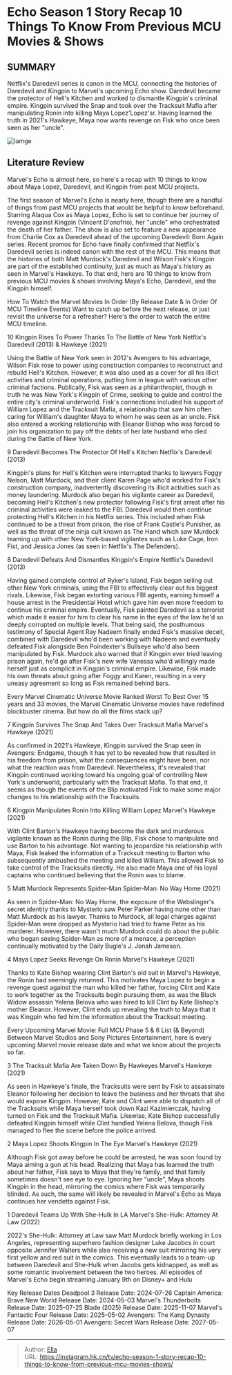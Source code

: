 # Echo Season 1 Story Recap 10 Things To Know From Previous MCU Movies &amp; Shows


## SUMMARY 


 Netflix&#39;s Daredevil series is canon in the MCU, connecting the histories of Daredevil and Kingpin to Marvel&#39;s upcoming Echo show. 
 Daredevil became the protector of Hell&#39;s Kitchen and worked to dismantle Kingpin&#39;s criminal empire. 
 Kingpin survived the Snap and took over the Tracksuit Mafia after manipulating Ronin into killing Maya Lopez&#39;Lopez&#39;sr. Having learned the truth in 2021&#39;s Hawkeye, Maya now wants revenge on Fisk who once been seen as her &#34;uncle&#34;. 

![iamge](https://static1.srcdn.com/wordpress/wp-content/uploads/2024/01/mcu-echo-with-daredevil-and-kingpin.jpg)

## Literature Review
Marvel&#39;s Echo is almost here, so here&#39;s a recap with 10 things to know about Maya Lopez, Daredevil, and Kingpin from past MCU projects.




The first season of Marvel&#39;s Echo is nearly here, though there are a handful of things from past MCU projects that would be helpful to know beforehand. Starring Alaqua Cox as Maya Lopez, Echo is set to continue her journey of revenge against Kingpin (Vincent D&#39;onofrio), her &#34;uncle&#34; who orchestrated the death of her father. The show is also set to feature a new appearance from Charlie Cox as Daredevil ahead of the upcoming Daredevil: Born Again series.
Recent promos for Echo have finally confirmed that Netflix&#39;s Daredevil series is indeed canon with the rest of the MCU. This means that the histories of both Matt Murdock&#39;s Daredevil and Wilson Fisk&#39;s Kingpin are part of the established continuity, just as much as Maya&#39;s history as seen in Marvel&#39;s Hawkeye. To that end, here are 10 things to know from previous MCU movies &amp; shows involving Maya&#39;s Echo, Daredevil, and the Kingpin himself.
            
 
 How To Watch the Marvel Movies In Order (By Release Date &amp; In Order Of MCU Timeline Events) 
Want to catch up before the next release, or just revisit the universe for a refresher? Here&#39;s the order to watch the entire MCU timeline.













 








 10  Kingpin Rises To Power Thanks To The Battle of New York 
Netflix&#39;s Daredevil (2013) &amp; Hawkeye (2021)
        

Using the Battle of New York seen in 2012&#39;s Avengers to his advantage, Wilson Fisk rose to power using construction companies to reconstruct and rebuild Hell&#39;s Kitchen. However, it was also used as a cover for all his illicit activities and criminal operations, putting him in league with various other criminal factions. Publically, Fisk was seen as a philanthropist, though in truth he was New York&#39;s Kingpin of Crime, seeking to guide and control the entire city&#39;s criminal underworld.
Fisk&#39;s connections included his support of William Lopez and the Tracksuit Mafia, a relationship that saw him often caring for William&#39;s daughter Maya to whom he was seen as an uncle. Fisk also entered a working relationship with Eleanor Bishop who was forced to join his organization to pay off the debts of her late husband who died during the Battle of New York.





 9  Daredevil Becomes The Protector Of Hell&#39;s Kitchen 
Netflix&#39;s Daredevil (2013)


 







Kingpin&#39;s plans for Hell&#39;s Kitchen were interrupted thanks to lawyers Foggy Nelson, Matt Murdock, and their client Karen Page who&#39;d worked for Fisk&#39;s construction company, inadvertently discovering its illicit activities such as money laundering. Murdock also began his vigilante career as Daredevil, becoming Hell&#39;s Kitchen&#39;s new protector following Fisk&#39;s first arrest after his criminal activities were leaked to the FBI.
Daredevil would then continue protecting Hell&#39;s Kitchen in his Netflix series. This included when Fisk continued to be a threat from prison, the rise of Frank Castle&#39;s Punisher, as well as the threat of the ninja cult known as The Hand which saw Murdock teaming up with other New York-based vigilantes such as Luke Cage, Iron Fist, and Jessica Jones (as seen in Netflix&#39;s The Defenders).





 8  Daredevil Defeats And Dismantles Kingpin&#39;s Empire 
Netflix&#39;s Daredevil (2013)
        

Having gained complete control of Ryker&#39;s Island, Fisk began selling out other New York criminals, using the FBI to effectively clear out his biggest rivals. Likewise, Fisk began extorting various FBI agents, earning himself a house arrest in the Presidential Hotel which gave him even more freedom to continue his criminal empire. Eventually, Fisk painted Daredevil as a terrorist which made it easier for him to clear his name in the eyes of the law he&#39;d so deeply corrupted on multiple levels.
That being said, the posthumous testimony of Special Agent Ray Nadeem finally ended Fisk&#39;s massive deceit, combined with Daredevil who&#39;d been working with Nadeem and eventually defeated Fisk alongside Ben Poindexter&#39;s Bullseye who&#39;d also been manipulated by Fisk. Murdock also warned that if Kingpin ever tried leaving prison again, he&#39;d go after Fisk&#39;s new wife Vanessa who&#39;d willingly made herself just as complicit in Kingpin&#39;s criminal empire. Likewise, Fisk made his own threats about going after Foggy and Karen, resulting in a very uneasy agreement so long as Fisk remained behind bars.
            
 
 Every Marvel Cinematic Universe Movie Ranked Worst To Best 
Over 15 years and 33 movies, the Marvel Cinematic Universe movies have redefined blockbuster cinema. But how do all the films stack up?









 7  Kingpin Survives The Snap And Takes Over Tracksuit Mafia 
Marvel&#39;s Hawkeye (2021)


 







As confirmed in 2021&#39;s Hawkeye, Kingpin survived the Snap seen in Avengers: Endgame, though it has yet to be revealed how that resulted in his freedom from prison, what the consequences might have been, nor what the reaction was from Daredevil. Nevertheless, it&#39;s revealed that Kingpin continued working toward his ongoing goal of controlling New York&#39;s underworld, particularly with the Tracksuit Mafia. To that end, it seems as though the events of the Blip motivated Fisk to make some major changes to his relationship with the Tracksuits.





 6  Kingpin Manipulates Ronin Into Killing William Lopez 
Marvel&#39;s Hawkeye (2021)
        

With Clint Barton&#39;s Hawkeye having become the dark and murderous vigilante known as the Ronin during the Blip, Fisk chose to manipulate and use Barton to his advantage. Not wanting to jeopardize his relationship with Maya, Fisk leaked the information of a Tracksuit meeting to Barton who subsequently ambushed the meeting and killed William. This allowed Fisk to take control of the Tracksuits directly. He also made Maya one of his loyal captains who continued believing that the Ronin was to blame.





 5  Matt Murdock Represents Spider-Man 
Spider-Man: No Way Home (2021)
        

As seen in Spider-Man: No Way Home, the exposure of the Webslinger&#39;s secret identity thanks to Mysterio saw Peter Parker having none other than Matt Murdock as his lawyer. Thanks to Murdock, all legal charges against Spider-Man were dropped as Mysterio had tried to frame Peter as his murderer. However, there wasn&#39;t much Murdock could do about the public who began seeing Spider-Man as more of a menace, a perception continually motivated by the Daily Bugle&#39;s J. Jonah Jameson.





 4  Maya Lopez Seeks Revenge On Ronin 
Marvel&#39;s Hawkeye (2021)
        

Thanks to Kate Bishop wearing Clint Barton&#39;s old suit in Marvel&#39;s Hawkeye, the Ronin had seemingly returned. This motivates Maya Lopez to begin a revenge quest against the man who killed her father, forcing Clint and Kate to work together as the Tracksuits begin pursuing them, as was the Black Widow assassin Yelena Belova who was hired to kill Clint by Kate Bishop&#39;s mother Eleanor. However, Clint ends up revealing the truth to Maya that it was Kingpin who fed him the information about the Tracksuit meeting.
            
 
 Every Upcoming Marvel Movie: Full MCU Phase 5 &amp; 6 List (&amp; Beyond) 
Between Marvel Studios and Sony Pictures Entertainment, here is every upcoming Marvel movie release date and what we know about the projects so far.









 3  The Tracksuit Mafia Are Taken Down By Hawkeyes 
Marvel&#39;s Hawkeye (2021)
        

As seen in Hawkeye&#39;s finale, the Tracksuits were sent by Fisk to assassinate Eleanor following her decision to leave the business and her threats that she would expose Kingpin. However, Kate and Clint were able to dispatch all of the Tracksuits while Maya herself took down Kazi Kazimierczak, having turned on Fisk and the Tracksuit Mafia. Likewise, Kate Bishop successfully defeated Kingpin himself while Clint handled Yelena Belova, though Fisk managed to flee the scene before the police arrived.





 2  Maya Lopez Shoots Kingpin In The Eye 
Marvel&#39;s Hawkeye (2021)
        

Although Fisk got away before he could be arrested, he was soon found by Maya aiming a gun at his head. Realizing that Maya has learned the truth about her father, Fisk says to Maya that they&#39;re family, and that family sometimes doesn&#39;t see eye to eye. Ignoring her &#34;uncle&#34;, Maya shoots Kingpin in the head, mirroring the comics where Fisk was temporarily blinded. As such, the same will likely be revealed in Marvel&#39;s Echo as Maya continues her vendetta against Fisk.





 1  Daredevil Teams Up With She-Hulk In LA 
Marvel&#39;s She-Hulk: Attorney At Law (2022)


 







2022&#39;s She-Hulk: Attorney at Law saw Matt Murdock briefly working in Los Angeles, representing superhero fashion designer Luke Jacobcs in court opposite Jennifer Walters while also receiving a new suit mirroring his very first yellow and red suit in the comics. This eventually leads to a team-up between Daredevil and She-Hulk when Jacobs gets kidnapped, as well as some romantic involvement between the two heroes.
All episodes of Marvel&#39;s Echo begin streaming January 9th on Disney&#43; and Hulu 

   Key Release Dates             Deadpool 3 Release Date: 2024-07-26                 Captain America: Brave New World Release Date: 2024-05-03                 Marvel&#39;s Thunderbolts Release Date: 2025-07-25                  Blade (2025) Release Date: 2025-11-07                  Marvel&#39;s Fantastic Four Release Date: 2025-05-02                  Avengers: The Kang Dynasty  Release Date: 2026-05-01                   Avengers: Secret Wars Release Date: 2027-05-07      

---

> Author: [Ella](https://instagram.hk.cn/)  
> URL: https://instagram.hk.cn/tv/echo-season-1-story-recap-10-things-to-know-from-previous-mcu-movies-shows/  

